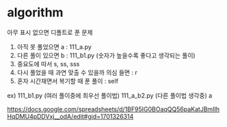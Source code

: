# algorithm

아무 표시 없으면 디폴트로 푼 문제
1. 아직 못 풀었으면 a :  111_a.py
2. 다른 풀이 있으면 b :  111_b1.py (숫자가 높을수록 좋다고 생각되는 풀이)
3. 중요도에 따서 s, ss, sss
4. 다시 풀었을 때 과연 맞출 수 있을까 의심 들면 : r
5. 혼자 시간재면서 복기할 때 푼 풀이 : self

ex) 111_b1.py (여러 풀이중에 최우선 풀이법)
    111_a_b2.py (다른 풀이법 생각중)
    a

https://docs.google.com/spreadsheets/d/1BF95IG0BOaqQQ56paKatJBmIIhHqDMU4pDDVxj__odA/edit#gid=1701326314


